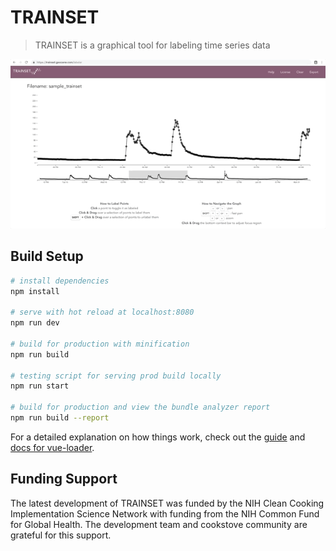 # TRAINSET

> TRAINSET is a graphical tool for labeling time series data

![TRAINSET GIF](TRAINSET-GIF.gif?raw=true "Title")

## Build Setup

``` bash
# install dependencies
npm install

# serve with hot reload at localhost:8080
npm run dev

# build for production with minification
npm run build

# testing script for serving prod build locally
npm run start

# build for production and view the bundle analyzer report
npm run build --report
```

For a detailed explanation on how things work, check out the [guide](http://vuejs-templates.github.io/webpack/) and [docs for vue-loader](http://vuejs.github.io/vue-loader).

## Funding Support

The latest development of TRAINSET was funded by the NIH Clean Cooking Implementation Science Network with funding from the NIH Common Fund for Global Health. The development team and cookstove community are grateful for this support.
